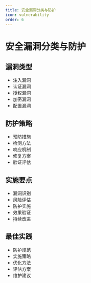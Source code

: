 ```yaml
---
title: 安全漏洞分类与防护
icon: vulnerability
order: 6
---
```


# 安全漏洞分类与防护

## 漏洞类型
- 注入漏洞
- 认证漏洞
- 授权漏洞
- 加密漏洞
- 配置漏洞

## 防护策略
- 预防措施
- 检测方法
- 响应机制
- 修复方案
- 验证评估

## 实施要点
- 漏洞识别
- 风险评估
- 防护实施
- 效果验证
- 持续改进

## 最佳实践
- 防护规范
- 实施策略
- 优化方法
- 评估方案
- 维护建议
